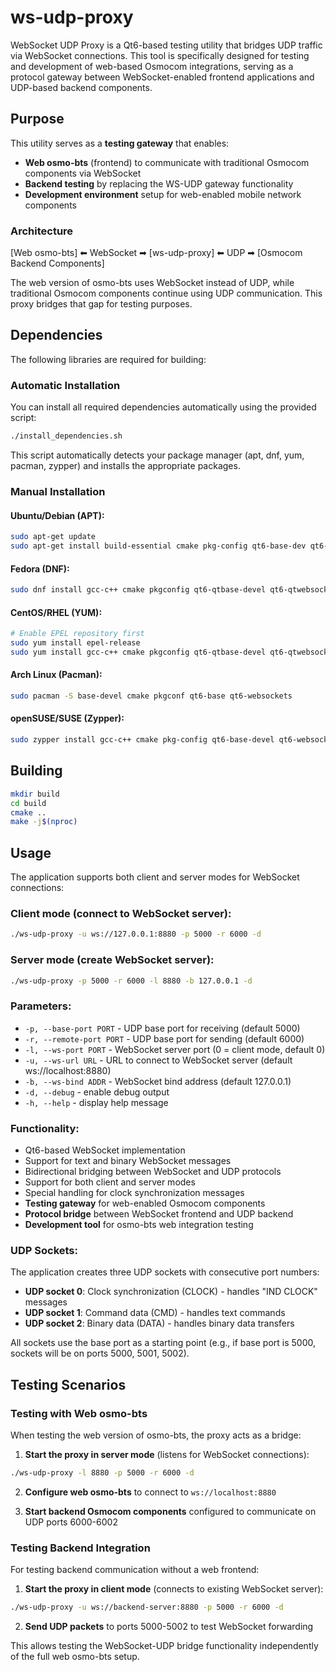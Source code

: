 # ws-udp-proxy

WebSocket UDP Proxy is a Qt6-based testing utility that bridges UDP traffic via WebSocket connections. This tool is specifically designed for testing and development of web-based Osmocom integrations, serving as a protocol gateway between WebSocket-enabled frontend applications and UDP-based backend components.

## Purpose

This utility serves as a **testing gateway** that enables:

- **Web osmo-bts** (frontend) to communicate with traditional Osmocom components via WebSocket
- **Backend testing** by replacing the WS-UDP gateway functionality 
- **Development environment** setup for web-enabled mobile network components

### Architecture

[Web osmo-bts] ⬅ WebSocket ➡ [ws-udp-proxy] ⬅ UDP ➡ [Osmocom Backend Components]

The web version of osmo-bts uses WebSocket instead of UDP, while traditional Osmocom components continue using UDP communication. This proxy bridges that gap for testing purposes.

## Dependencies

The following libraries are required for building:

### Automatic Installation
You can install all required dependencies automatically using the provided script:
```bash
./install_dependencies.sh
```

This script automatically detects your package manager (apt, dnf, yum, pacman, zypper) and installs the appropriate packages.

### Manual Installation

#### Ubuntu/Debian (APT):
```bash
sudo apt-get update
sudo apt-get install build-essential cmake pkg-config qt6-base-dev qt6-websockets-dev
```

#### Fedora (DNF):
```bash
sudo dnf install gcc-c++ cmake pkgconfig qt6-qtbase-devel qt6-qtwebsockets-devel
```

#### CentOS/RHEL (YUM):
```bash
# Enable EPEL repository first
sudo yum install epel-release
sudo yum install gcc-c++ cmake pkgconfig qt6-qtbase-devel qt6-qtwebsockets-devel
```

#### Arch Linux (Pacman):
```bash
sudo pacman -S base-devel cmake pkgconf qt6-base qt6-websockets
```

#### openSUSE/SUSE (Zypper):
```bash
sudo zypper install gcc-c++ cmake pkg-config qt6-base-devel qt6-websockets-devel
```

## Building

```bash
mkdir build
cd build
cmake ..
make -j$(nproc)
```

## Usage

The application supports both client and server modes for WebSocket connections:

### Client mode (connect to WebSocket server):
```bash
./ws-udp-proxy -u ws://127.0.0.1:8880 -p 5000 -r 6000 -d
```

### Server mode (create WebSocket server):
```bash
./ws-udp-proxy -p 5000 -r 6000 -l 8880 -b 127.0.0.1 -d
```

### Parameters:
- `-p, --base-port PORT` - UDP base port for receiving (default 5000)
- `-r, --remote-port PORT` - UDP base port for sending (default 6000)
- `-l, --ws-port PORT` - WebSocket server port (0 = client mode, default 0)
- `-u, --ws-url URL` - URL to connect to WebSocket server (default ws://localhost:8880)
- `-b, --ws-bind ADDR` - WebSocket bind address (default 127.0.0.1)
- `-d, --debug` - enable debug output
- `-h, --help` - display help message

### Functionality:
- Qt6-based WebSocket implementation
- Support for text and binary WebSocket messages
- Bidirectional bridging between WebSocket and UDP protocols
- Support for both client and server modes
- Special handling for clock synchronization messages
- **Testing gateway** for web-enabled Osmocom components
- **Protocol bridge** between WebSocket frontend and UDP backend
- **Development tool** for osmo-bts web integration testing

### UDP Sockets:
The application creates three UDP sockets with consecutive port numbers:
- **UDP socket 0**: Clock synchronization (CLOCK) - handles "IND CLOCK" messages
- **UDP socket 1**: Command data (CMD) - handles text commands
- **UDP socket 2**: Binary data (DATA) - handles binary data transfers

All sockets use the base port as a starting point (e.g., if base port is 5000, sockets will be on ports 5000, 5001, 5002).

## Testing Scenarios

### Testing with Web osmo-bts
When testing the web version of osmo-bts, the proxy acts as a bridge:

1. **Start the proxy in server mode** (listens for WebSocket connections):
```bash
./ws-udp-proxy -l 8880 -p 5000 -r 6000 -d
```

2. **Configure web osmo-bts** to connect to `ws://localhost:8880`

3. **Start backend Osmocom components** configured to communicate on UDP ports 6000-6002

### Testing Backend Integration
For testing backend communication without a web frontend:

1. **Start the proxy in client mode** (connects to existing WebSocket server):
```bash
./ws-udp-proxy -u ws://backend-server:8880 -p 5000 -r 6000 -d
```

2. **Send UDP packets** to ports 5000-5002 to test WebSocket forwarding

This allows testing the WebSocket-UDP bridge functionality independently of the full web osmo-bts setup.
